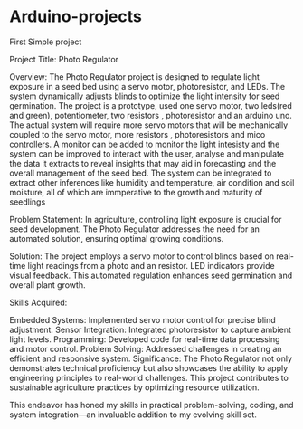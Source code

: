 # Arduino-projects
First Simple project

Project Title: Photo Regulator

Overview:
The Photo Regulator project is designed to regulate light exposure in a seed bed using a servo motor, photoresistor, and LEDs. The system dynamically adjusts blinds to optimize the light intensity for seed germination.
The project is a prototype, used one servo motor, two leds(red and green), potentiometer, two resistors , photoresistor and an arduino uno. The actual system will require more servo motors that will be mechanically coupled to the servo motor, more resistors , photoresistors and mico controllers. A monitor can be added to monitor the light intesisty and the system can be improved to interact with the user, analyse and manipulate the data it extracts to reveal insights that may aid in forecasting and the overall management of the seed bed.
The system can be integrated to extract other inferences like humidity and temperature, air condition and soil moisture, all of which are immperative to the growth and maturity of seedlings

Problem Statement:
In agriculture, controlling light exposure is crucial for seed development. The Photo Regulator addresses the need for an automated solution, ensuring optimal growing conditions.

Solution:
The project employs a servo motor to control blinds based on real-time light readings from a photo and an resistor. LED indicators provide visual feedback. This automated regulation enhances seed germination and overall plant growth.

Skills Acquired:

Embedded Systems: Implemented servo motor control for precise blind adjustment.
Sensor Integration: Integrated photoresistor to capture ambient light levels.
Programming: Developed code for real-time data processing and motor control.
Problem Solving: Addressed challenges in creating an efficient and responsive system.
Significance:
The Photo Regulator not only demonstrates technical proficiency but also showcases the ability to apply engineering principles to real-world challenges. This project contributes to sustainable agriculture practices by optimizing resource utilization.

This endeavor has honed my skills in practical problem-solving, coding, and system integration—an invaluable addition to my evolving skill set.
